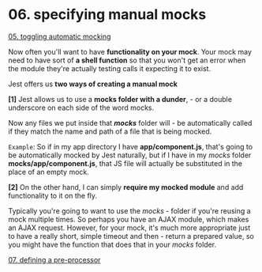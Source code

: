 # 06. specifying manual mocks

[05. toggling automatic mocking](https://github.com/xgirma/mastering-react-testing-with-jest/tree/master/05)

Now often you'll want to have **functionality on your mock**. Your mock may need to have sort of **a shell function** so that you won't get an error when the module they're actually testing calls it expecting it to exist. 

Jest offers us **two ways of creating a manual mock**

**[1]** Jest allows us to use a **mocks folder with a dunder**, - or a double underscore on each side of the word mocks. 

Now any files we put inside that **_mocks_** folder will - be automatically called if they match the name and path of a file that is being mocked.
 
`Example`: So if in my app directory I have **app/component.js**, that's going to be automatically mocked by Jest naturally, but if I have in my _mocks_ folder **__mocks__/app/component.js**, that JS file will actually be substituted in the place of an empty mock. 

**[2]** On the other hand, I can simply **require my mocked module** and add functionality to it on the fly. 

Typically you're going to want to use the _mocks_ - folder if you're reusing a mock multiple times. So perhaps you have an AJAX module, which makes an AJAX request. However, for your mock, it's much more appropriate just to have a really short, simple timeout and then - return a prepared value, so you might have the function that does that in your _mocks_ folder. 

[07. defining a pre-processor](https://github.com/xgirma/mastering-react-testing-with-jest/tree/master/07)